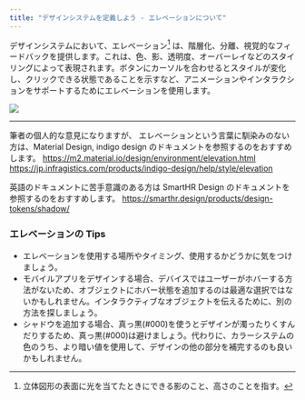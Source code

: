 ```yaml
---
title: "デザインシステムを定義しよう - エレベーションについて"
---
```

デザインシステムにおいて、エレベーション[^1] は、階層化、分離、視覚的なフィードバックを提供します。これは、色、影、透明度、オーバーレイなどのスタイリングによって表現されます。ボタンにカーソルを合わせるとスタイルが変化し、クリックできる状態であることを示すなど、アニメーションやインタラクションをサポートするためにエレベーションを使用します。

![](https://storage.googleapis.com/zenn-user-upload/5eb44ec9a389-20230604.png)

---
筆者の個人的な意見になりますが、
エレベーションという言葉に馴染みのない方は、Material Design, indigo design のドキュメントを参照するのをおすすめします。
https://m2.material.io/design/environment/elevation.html
https://jp.infragistics.com/products/indigo-design/help/style/elevation

英語のドキュメントに苦手意識のある方は SmartHR Design のドキュメントを参照するのをおすすめします。
https://smarthr.design/products/design-tokens/shadow/

### エレベーションの Tips
- エレベーションを使用する場所やタイミング、使用するかどうかに気をつけましょう。
- モバイルアプリをデザインする場合、デバイスではユーザーがホバーする方法がないため、オブジェクトにホバー状態を追加するのは最適な選択ではないかもしれません。インタラクティブなオブジェクトを伝えるために、別の方法を探しましょう。
- シャドウを追加する場合、真っ黒(#000)を使うとデザインが濁ったりくすんだりするため、真っ黒(#000)は避けましょう。代わりに、カラーシステムの色のうち、より暗い値を使用して、デザインの他の部分を補完するのも良いかもしれません。

[^1]: 立体図形の表面に光を当てたときにできる影のこと、高さのことを指す。